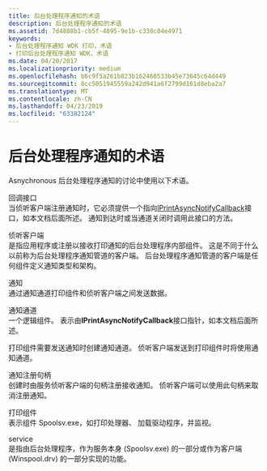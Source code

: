 ```yaml
---
title: 后台处理程序通知的术语
description: 后台处理程序通知的术语
ms.assetid: 7d4888b1-cb5f-4095-9e1b-c330c04e4971
keywords:
- 后台处理程序通知 WDK 打印，术语
- 打印后台处理程序通知 WDK，术语
ms.date: 04/20/2017
ms.localizationpriority: medium
ms.openlocfilehash: b6c9f5a261b823b162460533b45e73645c64d449
ms.sourcegitcommit: 0cc5051945559a242d941a6f2799d161d8eba2a7
ms.translationtype: MT
ms.contentlocale: zh-CN
ms.lasthandoff: 04/23/2019
ms.locfileid: "63382124"
---
```

# <a name="spooler-notification-terminology"></a>后台处理程序通知的术语





Asnychronous 后台处理程序通知的讨论中使用以下术语。

<a href="" id="callback-interface"></a>回调接口  
当侦听客户端注册通知时，它必须提供一个指向[IPrintAsyncNotifyCallback](https://go.microsoft.com/fwlink/p/?linkid=124755)接口，如本文档后面所述。 通知到达时或当通道关闭时调用此接口的方法。

<a href="" id="listening-clients-"></a>侦听客户端   
是指应用程序或注册以接收打印通知的后台处理程序内部组件。 这是不同于什么以前称为后台处理程序通知管道的客户端。 后台处理程序通知管道的客户端是任何组件定义通知类型和架构。

<a href="" id="notification"></a>通知  
通过通知通道打印组件和侦听客户端之间发送数据。

<a href="" id="notification-channel-"></a>通知通道   
一个逻辑组件。 表示由**IPrintAsyncNotifyCallback**接口指针，如本文档后面所述。

打印组件需要发送通知时创建通知通道。 侦听客户端发送到打印组件时将使用通知通道。

<a href="" id="notification-registration-handle"></a>通知注册句柄  
创建时由服务侦听客户端的句柄注册接收通知。 侦听客户端可以使用此句柄来取消注册通知。

<a href="" id="printing-component"></a>打印组件  
表示组件 Spoolsv.exe，如打印处理器、 加载驱动程序，并监视。

<a href="" id="service"></a>service  
是指由后台处理程序，作为服务本身 (Spoolsv.exe) 的一部分或作为客户端 (Winspool.drv) 的一部分实现的功能。

 

 




